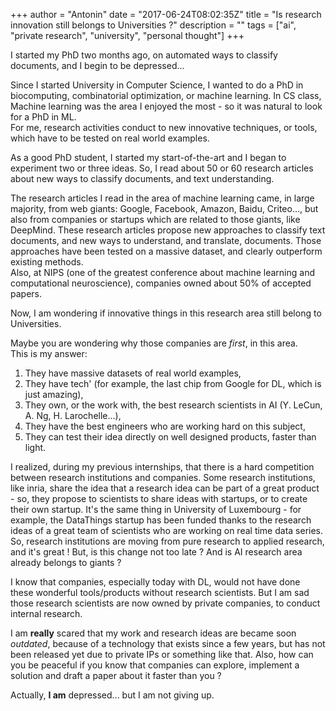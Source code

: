 +++
author = "Antonin"
date = "2017-06-24T08:02:35Z"
title = "Is research innovation still belongs to Universities ?"
description = ""
tags = ["ai", "private research", "university", "personal thought"]
+++

I started my PhD two months ago, on automated ways to classify documents, and I begin to be depressed...

Since I started University in Computer Science, I wanted to do a PhD in biocomputing, combinatorial optimization, or machine learning.
In CS class, Machine learning was the area I enjoyed the most - so it was natural to look for a PhD in ML.  
For me, research activities conduct to new innovative techniques, or tools, which have to be tested on real world examples.

As a good PhD student, I started my start-of-the-art and I began to experiment two or three ideas.
So, I read about 50 or 60 research articles about new ways to classify documents, and text understanding.

The research articles I read in the area of machine learning came, in large majority, from web giants: Google, Facebook, Amazon, Baidu, Criteo..., but also from companies or startups which are related to those giants, like DeepMind.
These research articles propose new approaches to classify text documents, and new ways to understand, and translate, documents.
Those approaches have been tested on a massive dataset, and clearly outperform existing methods.  
Also, at NIPS (one of the greatest conference about machine learning and computational neuroscience), companies owned about 50% of accepted papers.  

Now, I am wondering if innovative things in this research area still belong to Universities.

Maybe you are wondering why those companies are *first*, in this area.  
This is my answer:

1. They have massive datasets of real world examples,
2. They have tech' (for example, the last chip from Google for DL, which is just amazing),
3. They own, or the work with, the best research scientists in AI (Y. LeCun, A. Ng, H. Larochelle...),
4. They have the best engineers who are working hard on this subject,
5. They can test their idea directly on well designed products, faster than light.

I realized, during my previous internships, that there is a hard competition between research institutions and companies.
Some research institutions, like inria, share the idea that a research idea can be part of a great product - so, they propose to scientists to share ideas with startups, or to create their own startup.
It's the same thing in University of Luxembourg - for example, the DataThings startup has been funded thanks to the research ideas of a great team of scientists who are working on real time data series.  
So, research institutions are moving from pure research to applied research, and it's great !
But, is this change not too late ?
And is AI research area already belongs to giants ?

I know that companies, especially today with DL, would not have done these wonderful tools/products without research scientists.
But I am sad those research scientists are now owned by private companies, to conduct internal research.

I am **really** scared that my work and research ideas are became soon *outdated*, because of a technology that exists since a few years, but has not been released yet due to private IPs or something like that.
Also, how can you be peaceful if you know that companies can explore, implement a solution and draft a paper about it faster than you ?

Actually, **I am** depressed... but I am not giving up.